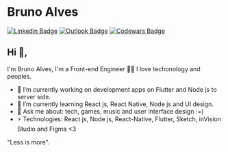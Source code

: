 # Bruno Alves
[![Linkedin Badge](https://img.shields.io/badge/-brunoalves-blue?style=flat-square&logo=Linkedin&logoColor=white&link=https://www.linkedin.com/in/bruno-alves-535292149/)](https://www.linkedin.com/in/bruno-alves-535292149/)
[![Outlook Badge](https://img.shields.io/badge/-bruno.costa36@fatec.sp.gov.br-c14438?style=flat-square&logo=Gmail&logoColor=white&link=mailto:bruno.costa36@fatec.sp.gov.br)](mailto:bruno.costa36@fatec.sp.gov.br)
[![Codewars Badge](https://www.codewars.com/users/TsutomuObara/badges/micro)](https://www.codewars.com/users/TsutomuObara/badges/micro)
## Hi 👋, 
I'm Bruno Alves, I'm a Front-end Engineer 👨‍💻 I love techonology and peoples.

- 🔭 I’m currently working on development apps on Flutter and Node js to server side.
- 🌱 I’m currently learning React js, React Native, Node js and UI design.
- 💬 Ask me about: tech, games, music and user interface design :=)
-  ⚡ Technologies: React js, Node js, React-Native, Flutter, Sketch, inVision Studio and Figma <3

"Less is more".

